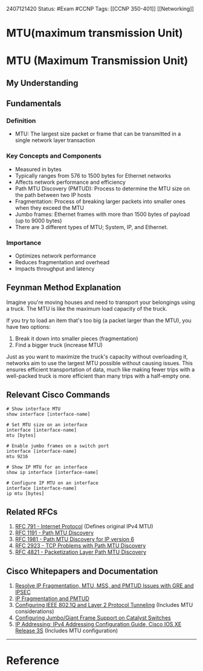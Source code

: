 2407121420
	Status: #Exam #CCNP
		Tags: [[CCNP 350-401]] [[Networking]]

# MTU(maximum transmission Unit)


# MTU (Maximum Transmission Unit)

## My Understanding


## Fundamentals

### Definition
- MTU: The largest size packet or frame that can be transmitted in a single network layer transaction

### Key Concepts and Components
- Measured in bytes
- Typically ranges from 576 to 1500 bytes for Ethernet networks
- Affects network performance and efficiency
- Path MTU Discovery (PMTUD): Process to determine the MTU size on the path between two IP hosts
- Fragmentation: Process of breaking larger packets into smaller ones when they exceed the MTU
- Jumbo frames: Ethernet frames with more than 1500 bytes of payload (up to 9000 bytes)
- There are 3 different types of MTU; System, IP, and Ethernet.

### Importance
- Optimizes network performance
- Reduces fragmentation and overhead
- Impacts throughput and latency

## Feynman Method Explanation

Imagine you're moving houses and need to transport your belongings using a truck. The MTU is like the maximum load capacity of the truck. 

If you try to load an item that's too big (a packet larger than the MTU), you have two options:
1. Break it down into smaller pieces (fragmentation)
2. Find a bigger truck (increase MTU)

Just as you want to maximize the truck's capacity without overloading it, networks aim to use the largest MTU possible without causing issues. This ensures efficient transportation of data, much like making fewer trips with a well-packed truck is more efficient than many trips with a half-empty one.

## Relevant Cisco Commands

```
# Show interface MTU
show interface [interface-name]

# Set MTU size on an interface
interface [interface-name]
mtu [bytes]

# Enable jumbo frames on a switch port
interface [interface-name]
mtu 9216

# Show IP MTU for an interface
show ip interface [interface-name]

# Configure IP MTU on an interface
interface [interface-name]
ip mtu [bytes]
```

## Related RFCs

1. [RFC 791 - Internet Protocol](https://datatracker.ietf.org/doc/html/rfc791) (Defines original IPv4 MTU)
2. [RFC 1191 - Path MTU Discovery](https://datatracker.ietf.org/doc/html/rfc1191)
3. [RFC 1981 - Path MTU Discovery for IP version 6](https://datatracker.ietf.org/doc/html/rfc1981)
4. [RFC 2923 - TCP Problems with Path MTU Discovery](https://datatracker.ietf.org/doc/html/rfc2923)
5. [RFC 4821 - Packetization Layer Path MTU Discovery](https://datatracker.ietf.org/doc/html/rfc4821)

## Cisco Whitepapers and Documentation

1. [Resolve IP Fragmentation, MTU, MSS, and PMTUD Issues with GRE and IPSEC](https://www.cisco.com/c/en/us/support/docs/ip/generic-routing-encapsulation-gre/25885-pmtud-ipfrag.html)
2. [IP Fragmentation and PMTUD](https://www.cisco.com/c/en/us/support/docs/ip/generic-routing-encapsulation-gre/25885-pmtud-ipfrag.html)
3. [Configuring IEEE 802.1Q and Layer 2 Protocol Tunneling](https://www.cisco.com/c/en/us/td/docs/switches/lan/catalyst3750x_3560x/software/release/12-2_55_se/configuration/guide/3750xscg/swl2tun.html) (Includes MTU considerations)
4. [Configuring Jumbo/Giant Frame Support on Catalyst Switches](https://www.cisco.com/c/en/us/support/docs/switches/catalyst-6000-series-switches/24048-148.html)
5. [IP Addressing: IPv4 Addressing Configuration Guide, Cisco IOS XE Release 3S](https://www.cisco.com/c/en/us/td/docs/ios-xml/ios/ipaddr_ipv4/configuration/xe-3s/ipv4-xe-3s-book.html) (Includes MTU configuration)

---
# Reference